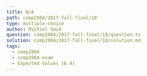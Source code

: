 ```yaml
---
title: N/A
path: comp2804/2017-fall-final/18
type: multiple-choice
author: Michiel Smid
question: comp2804/2017-fall-final/18/question.ts
solution: comp2804/2017-fall-final/18/solution.md
tags:
  - comp2804
  - comp2804-exam
  - Expected Values (6.4)
---
```

